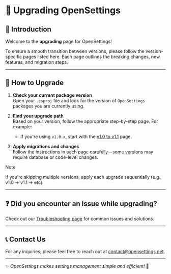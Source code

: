 # 🚀 Upgrading OpenSettings

## 📌 Introduction  

Welcome to the **upgrading** page for OpenSettings!

To ensure a smooth transition between versions, please follow the version-specific pages listed here. Each page outlines the breaking changes, new features, and migration steps.

---

## 📌 How to Upgrade

1. **Check your current package version**  
   Open your `.csproj` file and look for the version of `OpenSettings` packages you are currently using.

2. **Find your upgrade path**  
   Based on your version, follow the appropriate step-by-step page. For example:

   - If you're using `v1.0.x`, start with the [v1.0 to v1.1](v1.0-to-v1.1.md) page.

3. **Apply migrations and changes**  
   Follow the instructions in each page carefully—some versions may require database or code-level changes.

> [!NOTE]
> If you're skipping multiple versions, apply each upgrade sequentially (e.g., v1.0 → v1.1 → etc).

---

## ❓ Did you encounter an issue while upgrading?

Check out our [Troubleshooting page](troubleshooting.md) for common issues and solutions.

---

## 📞 **Contact Us**

For any inquiries, please feel free to reach out at [contact@opensettings.net](mailto:contact@opensettings.net).

---

✨ *OpenSettings makes settings management simple and efficient!* 🚀